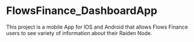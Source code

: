 # FlowsFinance_DashboardApp
This project is a mobile App for IOS and Android that allows Flows Finance users to see variety of information about their Raiden Node.
